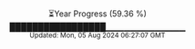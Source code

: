 <p align="center">
⏳Year Progress (59.36 %) <br>
█████████████████▁▁▁▁▁▁▁▁▁▁▁▁▁ <br>
<sub>Updated: Mon, 05 Aug 2024 06:27:07 GMT</sub>
</p>

